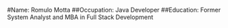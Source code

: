 #Name: Romulo Motta
##Occupation: Java Developer
##Education: Former System Analyst and MBA in Full Stack Development
